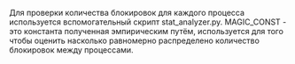 Для проверки количества блокировок для каждого процесса используется вспомогательный скрипт stat_analyzer.py.
MAGIC_CONST - это константа полученная эмпирическим путём, используется для того чтобы оценить насколько равномерно распределено количество блокировок между процессами.